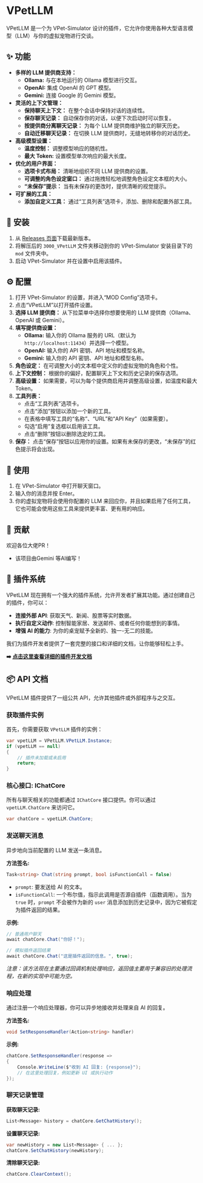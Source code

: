 # VPetLLM

VPetLLM 是一个为 VPet-Simulator 设计的插件，它允许你使用各种大型语言模型（LLM）与你的虚拟宠物进行交谈。

## ✨ 功能

- **多样的 LLM 提供商支持：**
  - **Ollama:** 与在本地运行的 Ollama 模型进行交互。
  - **OpenAI:** 集成 OpenAI 的 GPT 模型。
  - **Gemini:** 连接 Google 的 Gemini 模型。
- **灵活的上下文管理：**
  - **保持聊天上下文：** 在整个会话中保持对话的连续性。
  - **保存聊天记录：** 自动保存你的对话，以便下次启动时可以恢复。
  - **按提供商分离聊天记录：** 为每个 LLM 提供商维护独立的聊天历史。
  - **自动迁移聊天记录：** 在切换 LLM 提供商时，无缝地转移你的对话历史。
- **高级模型设置：**
  - **温度控制：** 调整模型响应的随机性。
  - **最大 Token:** 设置模型单次响应的最大长度。
- **优化的用户界面：**
  - **选项卡式布局：** 清晰地组织不同 LLM 提供商的设置。
  - **可调整的角色设定窗口：** 通过拖拽轻松地调整角色设定文本框的大小。
  - **“未保存”提示：** 当有未保存的更改时，提供清晰的视觉提示。
- **可扩展的工具：**
  - **添加自定义工具：** 通过“工具列表”选项卡，添加、删除和配置外部工具。

## 🚀 安装

1. 从 [Releases 页面](https://github.com/ycxom/VPetLLM/releases)下载最新版本。
2. 将解压后的 `3000_VPetLLM` 文件夹移动到你的 VPet-Simulator 安装目录下的 `mod` 文件夹中。
3. 启动 VPet-Simulator 并在设置中启用该插件。

## ⚙️ 配置

1. 打开 VPet-Simulator 的设置，并进入“MOD Config”选项卡。
2. 点击“VPetLLM”以打开插件设置。
3. **选择 LLM 提供商：** 从下拉菜单中选择你想要使用的 LLM 提供商（Ollama、OpenAI 或 Gemini）。
4. **填写提供商设置：**
   - **Ollama:** 输入你的 Ollama 服务的 URL（默认为 `http://localhost:11434`）并选择一个模型。
   - **OpenAI:** 输入你的 API 密钥、API 地址和模型名称。
   - **Gemini:** 输入你的 API 密钥、API 地址和模型名称。
5. **角色设定：** 在可调整大小的文本框中定义你的虚拟宠物的角色和个性。
6. **上下文控制：** 根据你的偏好，配置聊天上下文和历史记录的保存选项。
7. **高级设置：** 如果需要，可以为每个提供商启用并调整高级设置，如温度和最大 Token。
8. **工具列表：**
   - 点击“工具列表”选项卡。
   - 点击“添加”按钮以添加一个新的工具。
   - 在表格中填写工具的“名称”、“URL”和“API Key”（如果需要）。
   - 勾选“启用”复选框以启用该工具。
   - 点击“删除”按钮以删除选定的工具。
9. **保存：** 点击“保存”按钮以应用你的设置。如果有未保存的更改，“未保存”的红色提示将会出现。

## 💬 使用

1. 在 VPet-Simulator 中打开聊天窗口。
2. 输入你的消息并按 Enter。
3. 你的虚拟宠物将会使用你配置的 LLM 来回应你，并且如果启用了任何工具，它也可能会使用这些工具来提供更丰富、更有用的响应。

## 🤝 贡献

欢迎各位大佬PR！

- 该项目由Gemini 等AI编写！

## 🔌 插件系统

VPetLLM 现在拥有一个强大的插件系统，允许开发者扩展其功能。通过创建自己的插件，你可以：
-   **连接外部 API**: 获取天气、新闻、股票等实时数据。
-   **执行自定义动作**: 控制智能家居、发送邮件、或者任何你能想到的事情。
-   **增强 AI 的能力**: 为你的桌宠赋予全新的、独一-无二的技能。

我们为插件开发者提供了一套完整的接口和详细的文档，让你能够轻松上手。

**➡️ [点击这里查看详细的插件开发文档](PLUGIN_README.md)**

## 📦 API 文档

VPetLLM 插件提供了一组公共 API，允许其他插件或外部程序与之交互。

### 获取插件实例

首先，你需要获取 `VPetLLM` 插件的实例：

```csharp
var vpetLLM = VPetLLM.VPetLLM.Instance;
if (vpetLLM == null)
{
    // 插件未加载或未启用
    return;
}
```

### 核心接口: IChatCore

所有与聊天相关的功能都通过 `IChatCore` 接口提供。你可以通过 `vpetLLM.ChatCore` 来访问它。

```csharp
var chatCore = vpetLLM.ChatCore;
```

### 发送聊天消息

异步地向当前配置的 LLM 发送一条消息。

**方法签名:**
```csharp
Task<string> Chat(string prompt, bool isFunctionCall = false)
```
-   `prompt`: 要发送给 AI 的文本。
-   `isFunctionCall`: 一个布尔值，指示此调用是否源自插件（函数调用）。当为 `true` 时，`prompt` 不会被作为新的 `user` 消息添加到历史记录中，因为它被假定为插件返回的结果。

**示例:**
```csharp
// 普通用户聊天
await chatCore.Chat("你好！");

// 模拟插件返回结果
await chatCore.Chat("这是插件返回的信息。", true);
```
*注意：该方法现在主要通过回调机制处理响应，返回值主要用于兼容旧的处理流程，在新的实现中可能为空。*

### 响应处理

通过注册一个响应处理器，你可以异步地接收并处理来自 AI 的回复。

**方法签名:**
```csharp
void SetResponseHandler(Action<string> handler)
```

**示例:**
```csharp
chatCore.SetResponseHandler(response =>
{
    Console.WriteLine($"收到 AI 回复: {response}");
    // 在这里处理回复，例如更新 UI 或执行动作
});
```

### 聊天记录管理

**获取聊天记录:**
```csharp
List<Message> history = chatCore.GetChatHistory();
```

**设置聊天记录:**
```csharp
var newHistory = new List<Message> { ... };
chatCore.SetChatHistory(newHistory);
```

**清除聊天记录:**
```csharp
chatCore.ClearContext();
```